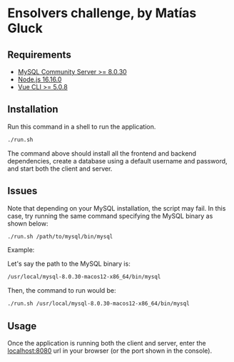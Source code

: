 # Ensolvers challenge, by Matías Gluck

## Requirements

- [MySQL Community Server >= 8.0.30](https://dev.mysql.com/downloads/mysql/)
- [Node.js 16.16.0](https://nodejs.org/)
- [Vue CLI >= 5.0.8](https://cli.vuejs.org/)

## Installation

Run this command in a shell to run the application.

```bash
./run.sh
```

The command above should install all the frontend and backend dependencies, create a database using a default username and password, and start both the client and server.

## Issues

Note that depending on your MySQL installation, the script may fail. In this case, try running the same command specifying the MySQL binary as shown below:

```bash
./run.sh /path/to/mysql/bin/mysql
```

Example:

Let's say the path to the MySQL binary is:
```bash
/usr/local/mysql-8.0.30-macos12-x86_64/bin/mysql
```

Then, the command to run would be:
```bash
./run.sh /usr/local/mysql-8.0.30-macos12-x86_64/bin/mysql
```

## Usage

Once the application is running both the client and server, enter the [localhost:8080](http://localhost:8080) url in your browser (or the port shown in the console).